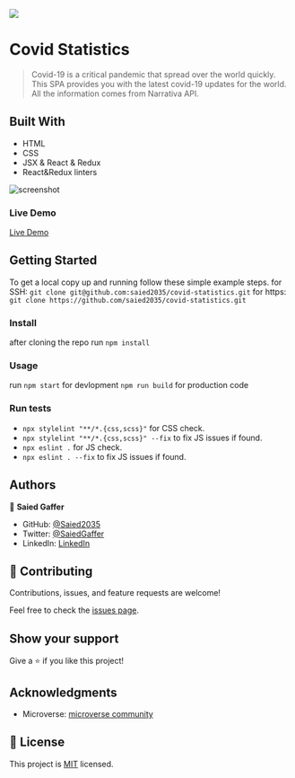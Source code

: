 ![](https://img.shields.io/badge/Microverse-blueviolet)

#  Covid Statistics

> Covid-19 is a critical pandemic that spread over the world quickly. This SPA provides you with the latest covid-19 updates for the world. All the information comes from Narrativa API.

## Built With

- HTML
- CSS
- JSX & React & Redux
- React&Redux linters

![screenshot](https://i.postimg.cc/WpnX4hz7/screenshot.png)

### Live Demo 

[Live Demo](https://saied-covid-statistics.netlify.app/)

## Getting Started

To get a local copy up and running follow these simple example steps.
for SSH:
`git clone git@github.com:saied2035/covid-statistics.git`
for https:
`git clone https://github.com/saied2035/covid-statistics.git`
### Install
 
 after cloning the repo run 
 `npm install`

### Usage
   run 
 `npm start` for devlopment
 `npm run build` for production code
### Run tests
   - `npx stylelint "**/*.{css,scss}"` for CSS check.
   - `npx stylelint "**/*.{css,scss}" --fix` to fix JS issues if found.
   - `npx eslint .` for JS check.
   - `npx eslint . --fix` to fix JS issues if found.

## Authors

👤 **Saied Gaffer**

- GitHub: [@Saied2035](https://github.com/saied2035)
- Twitter: [@SaiedGaffer](https://twitter.com/SaiedGaffer)
- LinkedIn: [LinkedIn](https://www.linkedin.com/in/saiedgaffer/)

## 🤝 Contributing

Contributions, issues, and feature requests are welcome!

Feel free to check the [issues page](https://github.com/saied2035/covid-statistics/issues).

## Show your support

Give a ⭐️ if you like this project!

## Acknowledgments

- Microverse: [microverse community](https://github.com/microverseinc)

## 📝 License

This project is [MIT](./MIT.md) licensed.
